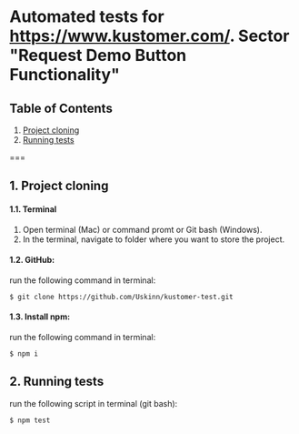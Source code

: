 # Automated tests for https://www.kustomer.com/. Sector "Request Demo Button Functionality"
## Table of Contents
1. [Project cloning](#clone)
2. [Running tests](#tests)

===

<a name="clone"></a>
## 1. Project cloning
#### 1.1. Terminal
1. Open terminal (Mac) or command promt or Git bash (Windows).
2. In the terminal, navigate to folder where you want to store the project.
#### 1.2. GitHub:
run the following command in terminal: 
````
$ git clone https://github.com/Uskinn/kustomer-test.git
````
#### 1.3. Install npm:
run the following command in terminal: 
````
$ npm i
````

<a name="tests"></a>
## 2. Running tests
run the following script in terminal (git bash): 
````
$ npm test
````
